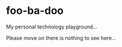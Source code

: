 # foo-ba-doo

My personal technology playground...

Please move on there is nothing to see here...

